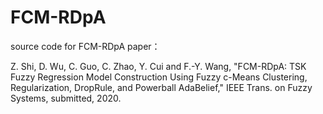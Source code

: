 # FCM-RDpA
source code for FCM-RDpA paper：

Z. Shi, D. Wu, C. Guo, C. Zhao, Y. Cui and F.-Y. Wang, "FCM-RDpA: TSK Fuzzy Regression Model Construction Using Fuzzy c-Means Clustering, Regularization, DropRule, and Powerball AdaBelief," IEEE Trans. on Fuzzy Systems, submitted, 2020.
